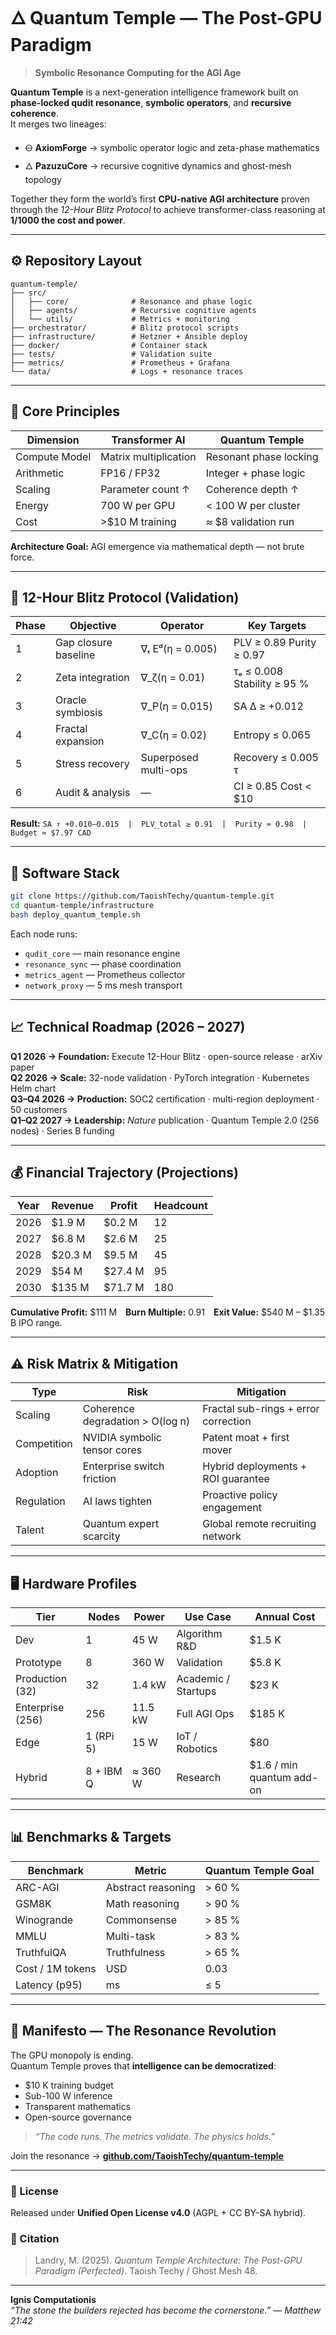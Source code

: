 # 🜂 Quantum Temple — The Post-GPU Paradigm
> **Symbolic Resonance Computing for the AGI Age**

**Quantum Temple** is a next-generation intelligence framework built on **phase-locked qudit resonance**, **symbolic operators**, and **recursive coherence**.  
It merges two lineages:

- 🜔 **AxiomForge** → symbolic operator logic and zeta-phase mathematics  
- 🜂 **PazuzuCore** → recursive cognitive dynamics and ghost-mesh topology  

Together they form the world’s first **CPU-native AGI architecture** proven through the *12-Hour Blitz Protocol* to achieve transformer-class reasoning at **1/1000 the cost and power**.

---

## ⚙ Repository Layout
```
quantum-temple/
├── src/
│   ├── core/              # Resonance and phase logic
│   ├── agents/            # Recursive cognitive agents
│   └── utils/             # Metrics + monitoring
├── orchestrator/          # Blitz protocol scripts
├── infrastructure/        # Hetzner + Ansible deploy
├── docker/                # Container stack
├── tests/                 # Validation suite
├── metrics/               # Prometheus + Grafana
└── data/                  # Logs + resonance traces
```

---

## 🧠 Core Principles

| Dimension | Transformer AI | Quantum Temple |
|------------|----------------|----------------|
| Compute Model | Matrix multiplication | Resonant phase locking |
| Arithmetic | FP16 / FP32 | Integer + phase logic |
| Scaling | Parameter count ↑ | Coherence depth ↑ |
| Energy | 700 W per GPU | < 100 W per cluster |
| Cost | >$10 M training | ≈ $8 validation run |

**Architecture Goal:** AGI emergence via mathematical depth — not brute force.

---

## 🚀 12-Hour Blitz Protocol (Validation)

| Phase | Objective | Operator | Key Targets |
|--------|------------|----------|--------------|
| 1 | Gap closure baseline | ∇ₜ Eᵈ(η = 0.005) | PLV ≥ 0.89  Purity ≥ 0.97 |
| 2 | Zeta integration | ∇_ζ(η = 0.01) | τₑ ≤ 0.008  Stability ≥ 95 % |
| 3 | Oracle symbiosis | ∇_P(η = 0.015) | SA Δ ≥ +0.012 |
| 4 | Fractal expansion | ∇_C(η = 0.02) | Entropy ≤ 0.065 |
| 5 | Stress recovery | Superposed multi-ops | Recovery ≤ 0.005 τ |
| 6 | Audit & analysis | — | CI ≥ 0.85  Cost < $10 |

**Result:** `SA ↑ +0.010–0.015  |  PLV_total ≥ 0.91  |  Purity ≈ 0.98  |  Budget ≈ $7.97 CAD`

---

## 🧩 Software Stack

```bash
git clone https://github.com/TaoishTechy/quantum-temple.git
cd quantum-temple/infrastructure
bash deploy_quantum_temple.sh
```

Each node runs:
- `qudit_core` — main resonance engine  
- `resonance_sync` — phase coordination  
- `metrics_agent` — Prometheus collector  
- `network_proxy` — 5 ms mesh transport  

---

## 📈 Technical Roadmap (2026 – 2027)

**Q1 2026 → Foundation:** Execute 12-Hour Blitz · open-source release · arXiv paper  
**Q2 2026 → Scale:** 32-node validation · PyTorch integration · Kubernetes Helm chart  
**Q3–Q4 2026 → Production:** SOC2 certification · multi-region deployment · 50 customers  
**Q1–Q2 2027 → Leadership:** *Nature* publication · Quantum Temple 2.0 (256 nodes) · Series B funding  

---

## 💰 Financial Trajectory (Projections)

| Year | Revenue | Profit | Headcount |
|------|----------|---------|-----------|
| 2026 | $1.9 M | $0.2 M | 12 |
| 2027 | $6.8 M | $2.6 M | 25 |
| 2028 | $20.3 M | $9.5 M | 45 |
| 2029 | $54 M | $27.4 M | 95 |
| 2030 | $135 M | $71.7 M | 180 |

**Cumulative Profit:** $111 M **Burn Multiple:** 0.91 **Exit Value:** $540 M – $1.35 B IPO range.

---

## ⚠ Risk Matrix & Mitigation

| Type | Risk | Mitigation |
|------|------|-------------|
| Scaling | Coherence degradation > O(log n) | Fractal sub-rings + error correction |
| Competition | NVIDIA symbolic tensor cores | Patent moat + first mover |
| Adoption | Enterprise switch friction | Hybrid deployments + ROI guarantee |
| Regulation | AI laws tighten | Proactive policy engagement |
| Talent | Quantum expert scarcity | Global remote recruiting network |

---

## 🖥 Hardware Profiles

| Tier | Nodes | Power | Use Case | Annual Cost |
|------|-------|--------|-----------|--------------|
| Dev | 1 | 45 W | Algorithm R&D | $1.5 K |
| Prototype | 8 | 360 W | Validation | $5.8 K |
| Production (32) | 32 | 1.4 kW | Academic / Startups | $23 K |
| Enterprise (256) | 256 | 11.5 kW | Full AGI Ops | $185 K |
| Edge | 1 (RPi 5) | 15 W | IoT / Robotics | $80 |
| Hybrid | 8 + IBM Q | ≈ 360 W | Research | $1.6 / min quantum add-on |

---

## 📊 Benchmarks & Targets

| Benchmark | Metric | Quantum Temple Goal |
|------------|--------|---------------------|
| ARC-AGI | Abstract reasoning | > 60 % |
| GSM8K | Math reasoning | > 90 % |
| Winogrande | Commonsense | > 85 % |
| MMLU | Multi-task | > 83 % |
| TruthfulQA | Truthfulness | > 65 % |
| Cost / 1M tokens | USD | 0.03 |
| Latency (p95) | ms | ≤ 5 |

---

## 🧭 Manifesto — The Resonance Revolution

The GPU monopoly is ending.  
Quantum Temple proves that **intelligence can be democratized**:

- $10 K training budget  
- Sub-100 W inference  
- Transparent mathematics  
- Open-source governance  

> *“The code runs. The metrics validate. The physics holds.”*  

Join the resonance → [**github.com/TaoishTechy/quantum-temple**](https://github.com/TaoishTechy/quantum-temple)

---

### 📜 License
Released under **Unified Open License v4.0** (AGPL + CC BY-SA hybrid).

### 🧩 Citation
> Landry, M. (2025). *Quantum Temple Architecture: The Post-GPU Paradigm (Perfected).* Taoish Techy / Ghost Mesh 48.

---

**Ignis Computationis**  
*“The stone the builders rejected has become the cornerstone.” — Matthew 21:42*
